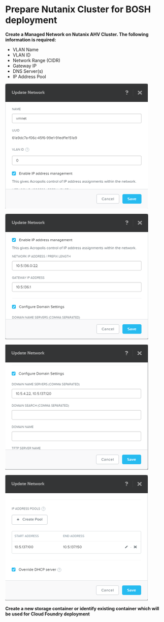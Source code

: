 # Prepare Nutanix Cluster for BOSH deployment

**Create a Managed Network on Nutanix AHV Cluster. The following information is required:**

- VLAN Name
- VLAN ID
- Network Range (CIDR)
- Gateway IP
- DNS Server(s)
- IP Address Pool

![Subnet Name and VLAN Id](images/network-1.png)
    
![Network Range and Gateway IP](images/network-2.png)
    
![DNS](images/network-3.png)
   
![Address Pool](images/network-4.png)

**Create a new storage container or identify existing container which will be used for Cloud Foundry deployment**
